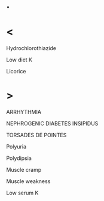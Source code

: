 # .

# <

Hydrochlorothiazide

Low diet K

Licorice

# >

ARRHYTHMIA

NEPHROGENIC DIABETES INSIPIDUS

TORSADES DE POINTES

Polyuria

Polydipsia

Muscle cramp

Muscle weakness

Low serum K
